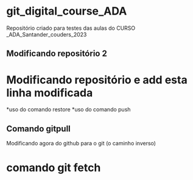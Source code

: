 # git_digital_course_ADA
Repositório criado para testes das aulas do CURSO _ADA_Santander_couders_2023
## Modificando repositório 2 

# Modificando repositório e add esta linha modificada 
*uso do comando restore 
*uso do comando push
## Comando gitpull
Modificando agora do github para o git (o caminho inverso) 
# comando git fetch
